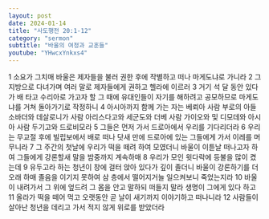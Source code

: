 ```yaml
---
layout: post
date: 2024-01-14
title: "사도행전 20:1-12"
category: "sermon"
subtitle: "바울의 여정과 교훈들"
youtube: "YHwcxYnkxs4"
---
```


1 소요가 그치매 바울은 제자들을 불러 권한 후에 작별하고 떠나 마게도냐로 가니라
2 그 지방으로 다녀가며 여러 말로 제자들에게 권하고 헬라에 이르러
3 거기 석 달 동안 있다가 배 타고 수리아로 가고자 할 그 때에 유대인들이 자기를 해하려고 공모하므로 마게도냐를 거쳐 돌아가기로 작정하니
4 아시아까지 함께 가는 자는 베뢰아 사람 부로의 아들 소바더와 데살로니가 사람 아리스다고와 세군도와 더베 사람 가이오와 및 디모데와 아시아 사람 두기고와 드로비모라
5 그들은 먼저 가서 드로아에서 우리를 기다리더라
6 우리는 무교절 후에 빌립보에서 배로 떠나 닷새 만에 드로아에 있는 그들에게 가서 이레를 머무니라
7 그 주간의 첫날에 우리가 떡을 떼려 하여 모였더니 바울이 이튿날 떠나고자 하여 그들에게 강론할새 말을 밤중까지 계속하매
8 우리가 모인 윗다락에 등불을 많이 켰는데
9 유두고라 하는 청년이 창에 걸터 앉아 있다가 깊이 졸더니 바울이 강론하기를 더 오래 하매 졸음을 이기지 못하여 삼 층에서 떨어지거늘 일으켜보니 죽었는지라
10 바울이 내려가서 그 위에 엎드려 그 몸을 안고 말하되 떠들지 말라 생명이 그에게 있다 하고
11 올라가 떡을 떼어 먹고 오랫동안 곧 날이 새기까지 이야기하고 떠나니라
12 사람들이 살아난 청년을 데리고 가서 적지 않게 위로를 받았더라